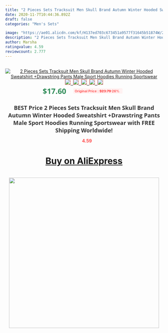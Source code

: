 ```yaml
---
title: "2 Pieces Sets Tracksuit Men Skull Brand Autumn Winter Hooded Sweatshirt +Drawstring Pants Male Sport Hoodies Running Sportswear"
date: 2020-11-7T10:44:36.892Z
draft: false
categories: "Men's Sets"

image: "https://ae01.alicdn.com/kf/H137ed703c673451a9577f31645b51874W/2-Pieces-Sets-Tracksuit-Men-Skull-Brand-Autumn-Winter-Hooded-Sweatshirt-Drawstring-Pants-Male-Sport-Hoodies.jpg"
description: "2 Pieces Sets Tracksuit Men Skull Brand Autumn Winter Hooded Sweatshirt +Drawstring Pants Male Sport Hoodies Running Sportswear"
author: Marsha
ratingvalue: 4.59
reviewcount: 2.777
---
```

<br>
<div style="text-align: center;">
<a href="https://s.click.aliexpress.com/e/_ABTcmZ" target="_blank" rel="nofollow noopener noreferrer"><img alt="2 Pieces Sets Tracksuit Men Skull Brand Autumn Winter Hooded Sweatshirt +Drawstring Pants Male Sport Hoodies Running Sportswear" class="magnifier-image" src="https://ae01.alicdn.com/kf/H137ed703c673451a9577f31645b51874W/2-Pieces-Sets-Tracksuit-Men-Skull-Brand-Autumn-Winter-Hooded-Sweatshirt-Drawstring-Pants-Male-Sport-Hoodies.jpg_640x640.jpg">
<br>
<img style="border:1px solid salmon" src="https://ae01.alicdn.com/kf/H137ed703c673451a9577f31645b51874W/2-Pieces-Sets-Tracksuit-Men-Skull-Brand-Autumn-Winter-Hooded-Sweatshirt-Drawstring-Pants-Male-Sport-Hoodies.jpg_120x120.jpg">&nbsp;&nbsp;<img style="border:1px solid salmon" src="https://ae01.alicdn.com/kf/Hd80130e30fce4491ad630c476bfb2f0dC/2-Pieces-Sets-Tracksuit-Men-Skull-Brand-Autumn-Winter-Hooded-Sweatshirt-Drawstring-Pants-Male-Sport-Hoodies.jpg_120x120.jpg">&nbsp;&nbsp;<img style="border:1px solid salmon" src="https://ae01.alicdn.com/kf/H48dd023d84464c24b95b04af4ad0fcecn/2-Pieces-Sets-Tracksuit-Men-Skull-Brand-Autumn-Winter-Hooded-Sweatshirt-Drawstring-Pants-Male-Sport-Hoodies.jpg_120x120.jpg">&nbsp;&nbsp;<img style="border:1px solid salmon" src="https://ae01.alicdn.com/kf/H78d2937bfa7444d48a7f24b3ed1e7c3fg/2-Pieces-Sets-Tracksuit-Men-Skull-Brand-Autumn-Winter-Hooded-Sweatshirt-Drawstring-Pants-Male-Sport-Hoodies.jpg_120x120.jpg">&nbsp;&nbsp;<img style="border:1px solid salmon" src="https://ae01.alicdn.com/kf/He35a5775e7b14c40af16785dbd2eaccdw/2-Pieces-Sets-Tracksuit-Men-Skull-Brand-Autumn-Winter-Hooded-Sweatshirt-Drawstring-Pants-Male-Sport-Hoodies.jpg_120x120.jpg"></a></div><br0>
<div style="text-align: center;"><span style="background-color: white; border: 0px; box-sizing: border-box; color: seagreen; display: inline-block; font-family: &quot;open sans&quot; , &quot;arial&quot; , &quot;helvetica&quot; , sans-serif , &quot;heiti&quot;; font-size: 24px; font-stretch: inherit; font-weight: 700; line-height: inherit; margin: 0px 10px 0px 0px; padding: 0px; vertical-align: middle;">$17.60 </span>
<span style="background: rgb(255 , 241 , 241); border-radius: 3px; border: 0px; box-sizing: border-box; color: #ff4747; display: inline-block; font-family: inherit; font-size: 12px; font-stretch: inherit; font-style: inherit; font-variant: inherit; font-weight: 600; line-height: inherit; margin: 0px; padding: 2px 5px; transform: scale(0.9); vertical-align: middle;">Original Price : <b style="text-decoration: line-through;">$23.79 </b> 26%&nbsp;&nbsp;</span></div>
<h1 style="color: #333333; display: inline-block; font-family: &quot;open sans&quot; , &quot;arial&quot; , &quot;helvetica&quot; , sans-serif , &quot;heiti&quot;; font-size: 18px; font-stretch: inherit; font-weight: 700; text-align: center;">BEST Price 2 Pieces Sets Tracksuit Men Skull Brand Autumn Winter Hooded Sweatshirt +Drawstring Pants Male Sport Hoodies Running Sportswear with FREE Shipping Worldwide!</h1>
<div style="color: #ff4747; text-align: center;">
<img src="https://4.bp.blogspot.com/-M0ZcTcb-5uY/XleCXlxnR4I/AAAAAAAAAEc/OrjgMkXV1oMQFaCRZj5HQwOCBcu3w1FegCPcBGAYYCw/s1600/star.png" style="height: 15px;">&nbsp;<b>4.59</b></div>
<div class="button_cont" align="center"><a class="buynow_a" href="https://s.click.aliexpress.com/e/_ABTcmZ" target="_blank" rel="nofollow noopener noreferrer"><H1>Buy on AliExpress</H1></a></div><br>
<div class="separator" style="clear: both; text-align: center;">
<img src="https://lh3.googleusercontent.com/-pTy5HemUv9M/XlePHvY0dAI/AAAAAAAAAE4/0nX5iRUoIWY8eMW9Dpxeirr157OZliDIgCLcBGAsYHQ/s1600/badge.gif" width="480">
</div>
